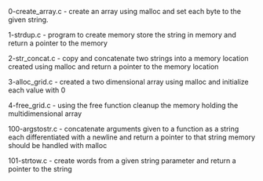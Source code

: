 0-create_array.c - create an array using malloc and set each byte to the given string.

1-strdup.c - program to create memory store the string in memory and return a pointer to the memory

2-str_concat.c - copy and concatenate two strings into a memory location created using malloc and return a pointer to the memory location

3-alloc_grid.c - created a two dimensional array using malloc and initialize each value with 0

4-free_grid.c - using the free function cleanup the memory holding the multidimensional array

100-argstostr.c - concatenate arguments given to a function as a string each differentiated with a newline and return a pointer to that string memory should be handled with malloc

101-strtow.c - create words from a given string parameter and return a pointer to the string
